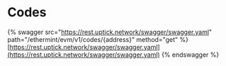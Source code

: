 # Codes

{% swagger src="https://rest.uptick.network/swagger/swagger.yaml" path="/ethermint/evm/v1/codes/{address}" method="get" %}
[https://rest.uptick.network/swagger/swagger.yaml](https://rest.uptick.network/swagger/swagger.yaml)
{% endswagger %}
